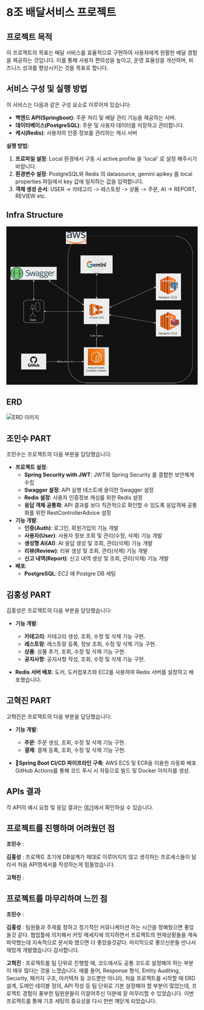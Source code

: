 # 8조 배달서비스 프로젝트

## 프로젝트 목적

이 프로젝트의 목표는 배달 서비스를 효율적으로 구현하여 사용자에게 원활한 배달 경험을 제공하는 것입니다. 이를 통해 사용자 편의성을 높이고, 운영 효율성을 개선하며, 비즈니스 성과를 향상시키는 것을 목표로 합니다.

## 서비스 구성 및 실행 방법

이 서비스는 다음과 같은 구성 요소로 이루어져 있습니다:
- **백엔드 API(Springboot)**: 주문 처리 및 배달 관리 기능을 제공하는 서버.
- **데이터베이스(PostgreSQL)**: 주문 및 사용자 데이터를 저장하고 관리합니다.
- **케시(Redis)**: 사용자의 인증 정보를 관리하는 캐시 서버

**실행 방법:**
1. **프로파일 설정**: Local 환경에서 구동 시 active.profile 을 'local' 로 설정 해주시기 바랍니다. 
2. **횐경변수 설정**: PostgreSQL와 Redis 의 datasource, gemini apikey 를 local properties 파일에서 key 값에 일치하는 값을 입력합니다.  
3. **객체 생성 순서**: USER -> 카테고리 -> 레스토랑 -> 상품 -> 주문, AI -> REPORT, REVIEW etc.


## Infra Structure
![INFRA.png](img_1.png)

## ERD
![ERD 이미지](https://github.com/user-attachments/assets/004ca688-3bd6-433e-ac8d-5a66243db4c1)

## 조민수 PART

조민수는 프로젝트의 다음 부분을 담당했습니다:
- **프로젝트 설정**: 
  - **Spring Security with JWT**: JWT와 Spring Security 를 결합한 보안쳬게 수립
  - **Swagger 설정**: API 실행 테스트에 용이한 Swagger 설정
  - **Redis 설정**: 사용자 인증정보 캐싱를 위한 Redis 설정
  - **응답 객체 공통화**: API 결과를 보다 직관적으로 확인할 수 있도록 응답객체 공통화를 위한 RestControllerAdvice 설정 
- **기능 개발**: 
  - **인증(Auth)**: 로그인, 회원가입의 기능 개발
  - **사용자(User)**: 사용자 정보 조회 및 관리(수정, 삭제) 기능 개발
  - **생성형 AI(AI)**: AI 응답 생성 및 조회, 관리(삭제) 기능 개발
  - **리뷰(Review)**: 리뷰 생성 및 조회, 관리(삭제) 기능 개발
  - **신고 내역(Report)**: 신고 내역 생성 및 조회, 관리(삭제) 기능 개발
- **배포**: 
  - **PostgreSQL**: EC2 에 Postgre DB 세팅


## 김홍성 PART

김홍성은 프로젝트의 다음 부분을 담당했습니다:

- **기능 개발**:
  - **카테고리**: 카테고리 생성, 조회, 수정 및 삭제 기능 구현.
  - **레스토랑**: 레스토랑 등록, 정보 조회, 수정 및 삭제 기능 구현.
  - **상품**: 상품 추가, 조회, 수정 및 삭제 기능 구현.
  - **공지사항**: 공지사항 작성, 조회, 수정 및 삭제 기능 구현.

- **Redis 서버 배포**: 도커, 도커컴포즈와 EC2를 사용하여 Redis 서버를 설정하고 배포했습니다.


## 고혁진 PART

고혁진은 프로젝트의 다음 부분을 담당했습니다:

- **기능 개발**:
  - **주문**: 주문 생성, 조회, 수정 및 삭제 기능 구현.
  - **결제**: 결제 등록, 조회, 수정 및 삭제 기능 구현.

- **Spring Boot CI/CD 파이프라인 구축**: AWS ECS 및 ECR을 이용한 자동화 배포 GitHub Actions를 통해 코드 푸시 시 자동으로 빌드 및 Docker 이미지를 생성.   

## APIs 결과
각 API의 예시 요청 및 응답 결과는 [여기](http://delivery-lb-1253848622.ap-northeast-2.elb.amazonaws.com/swagger-ui/index.html)에서 확인하실 수 있습니다.

## 프로젝트를 진행하며 어려웠던 점


**조민수** : 

**김홍성** : 프로젝트 초기에 DB설계가 제대로 이루어지지 않고 생각하는 프로세스들이 달라서 처음 API명세서를 작성하는게 힘들었습니다.

**고혁진** :

## 프로젝트를 마무리하며 느낀 점

**조민수** : 

**김홍성** : 팀원들과 주제를 정하고 정기적인 커뮤니케이션 하는 시간을 정해뒀으면 좋았을것 같다.
협업툴에 의지해서 커밋 메세지에 의지하면서 프로젝트의 현재상황들을 계속 파악했는데
지속적으로 문서화 했으면 더 좋았을것같다. 마지막으로 좋으신분들 만나서 재밌게 개발했습니다 감사합니다.

**고혁진** : 프로젝트를 팀 단위로 진행할 때, 코드에서도 공통 코드로 설정해야 하는 부분이 매우 많다는 것을 느꼈습니다.
예를 들어, Response 형식, Entity Auditing, Security, 패키지 구조, 아키텍처 등
코드뿐만 아니라, 처음 프로젝트를 시작할 때 ERD 설계, 도메인 테이블 정의, API 작성 등 팀 단위로 기본 설정해야 할 부분이 많았는데, 프로젝트 경험이 풍부한 팀원분들이 이끌어주신 덕분에 잘 마무리할 수 있었습니다.
이번 프로젝트를 통해 기초 세팅의 중요성을 다시 한번 깨닫게 되었습니다.
